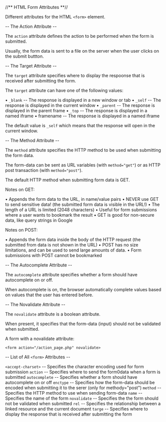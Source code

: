 //** HTML Form Attributes **//

Different attributes for the HTML `<form>` element.

-- The Action Attribute --

The `action` attribute defines the action to be performed when the form is submitted.

Usually, the form data is sent to a file on the server when the user clicks on the submit buttton.

-- The Target Attribute --

The `target` attribute specifies where to display the respoonse that is received after submitting the form.

The `target` attribute can have one of the following values:

• `_blank` -- The response is displayed in a new window or tab
• `_self` -- The response is displayed in the current window
• `_parent` -- The response is displayed in the parent frame
• `_top` -- The response is displayed in a named iframe
• framename -- The response is displayed in a named iframe

The default value is `_self` which means that the response will open in the current window.

-- The Method Attribute --

The `method` attribute specifies the HTTP method to be used when submitting the form data.

The form-data can be sent as URL variables (with `method="get"`) or as HTTP post transaction (with `method="post"`).

The default HTTP method when submitting form data is GET.

Notes on GET:

• Appends the form data to the URL, in name/value pairs
• NEVER use GET to send sensitive data! (the submitted form data is visible in the URL!)
• The length of a URL is limited (2048 characters)
• Useful for form submissions where a user wants to bookmark the result
• GET is good for non-secure data, like query strings in Google

Notes on POST:

• Appends the form data inside the body of the HTTP request (the submitted from data is not shown in the URL)
• POST has no size limitations, and can be used to send large amounts of data.
• Form submissions with POST cannot be bookmarked

-- The Autocomplete Attribute -- 

The `autocomplete` attribute specifies whether a form should have autocomplete on or off.

When autocomplete is on, the browser automatically complete values based on values that the user has entered before.

-- The Novalidate Attribute --

The `novalidate` attribute is a boolean attribute.

When present, it specifies that the form-data (input) should not be validated when submitted.

A form with a novalidate attribute:

`<form action="/action_page.php" novalidate>`

-- List of All `<form>` Attributes --

`<accept-charset>` -- Specifies the character encoding used for form submission
`action` -- Specifies where to send the form0data when a form is submitted
`autocomplete` -- Specifies whether a form should have autocomplete on or off
`enctype` -- Specifies how the form-data should be encoded when submitting it to the serer (only for methody="post")
`method` -- Specifies the HTTP method to use when sending form-data
`name` -- Specifies the name of the form
`novalidate` -- Specifies the the form should not be validated when submitted
`rel` -- Specifies the relationship between a linked resource and the current document
`targe` -- Specifies where to display the response that is received after submitting the form